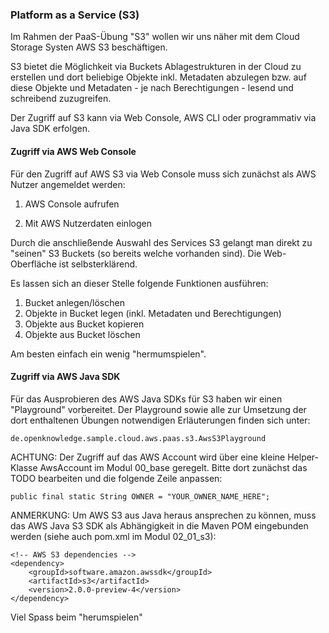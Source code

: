 ### Platform as a Service (S3)

Im Rahmen der PaaS-Übung "S3" wollen wir uns näher mit dem Cloud Storage 
Systen AWS S3 beschäftigen. 

S3 bietet die Möglichkeit via Buckets Ablagestrukturen in der Cloud zu erstellen 
und dort beliebige Objekte inkl. Metadaten abzulegen bzw. auf diese Objekte und 
Metadaten - je nach Berechtigungen - lesend und schreibend 
zuzugreifen.  

Der Zugriff auf S3 kann via Web Console, AWS CLI oder programmativ 
via Java SDK erfolgen. 

#### Zugriff via AWS Web Console

 Für den Zugriff auf AWS S3 via Web Console muss sich zunächst als 
 AWS Nutzer angemeldet werden:   
  
 1. AWS Console aufrufen  
 
 2. Mit AWS Nutzerdaten einlogen

Durch die anschließende Auswahl des Services S3 gelangt man direkt 
zu "seinen" S3 Buckets (so bereits welche vorhanden sind). Die Web-Oberfläche 
ist selbsterklärend. 

Es lassen sich an dieser Stelle folgende Funktionen ausführen: 

   1. Bucket anlegen/löschen 
   2. Objekte in Bucket legen (inkl. Metadaten und Berechtigungen)
   3. Objekte aus Bucket kopieren
   4. Objekte aus Bucket löschen
   
Am besten einfach ein wenig "hermumspielen".
 
#### Zugriff via AWS Java SDK  

Für das Ausprobieren des AWS Java SDKs für S3 haben wir einen "Playground"
vorbereitet. Der Playground sowie alle zur Umsetzung der dort enthaltenen 
Übungen notwendigen Erläuterungen finden sich unter:  

    de.openknowledge.sample.cloud.aws.paas.s3.AwsS3Playground

ACHTUNG: Der Zugriff auf das AWS Account wird über eine kleine 
Helper-Klasse AwsAccount im Modul 00_base geregelt. Bitte dort zunächst 
das TODO bearbeiten und die folgende Zeile anpassen: 

    public final static String OWNER = "YOUR_OWNER_NAME_HERE";
  
ANMERKUNG: Um AWS S3 aus Java heraus ansprechen zu können, muss das 
AWS Java S3 SDK als Abhängigkeit in die Maven POM eingebunden werden
(siehe auch pom.xml im Modul 02_01_s3):  

    <!-- AWS S3 dependencies -->
	<dependency>
		<groupId>software.amazon.awssdk</groupId>
		<artifactId>s3</artifactId>
		<version>2.0.0-preview-4</version>
	</dependency>  
  
Viel Spass beim "herumspielen" 
